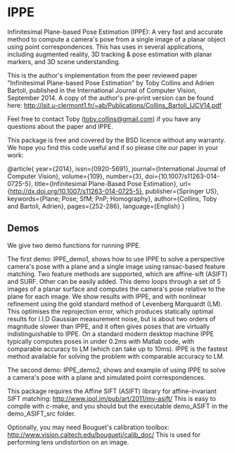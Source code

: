 # IPPE
Infinitesimal Plane-based Pose Estimation (IPPE): A very fast and accurate method to compute a camera's pose from a single image of a planar object using point correspondences. This has uses in several applications, including augmented reality, 3D tracking & pose estimation with planar markers, and 3D scene understanding.

This is the author's implementation from the peer reviewed paper "Infinitesimal Plane-based Pose Estimation" by Toby Collins and Adrien Bartoli, published in the International Journal of Computer Vision, September 2014. A copy of the author's pre-print version can be found here: http://isit.u-clermont1.fr/~ab/Publications/Collins_Bartoli_IJCV14.pdf

 Feel free to contact Toby (toby.collins@gmail.com) if you have any
 questions about the paper and IPPE.

 This package is free and covered by the BSD licence without any warranty. We hope you find this code useful and if so please cite our paper in your work:

@article{
year={2014},
issn={0920-5691},
journal={International Journal of Computer Vision},
volume={109},
number={3},
doi={10.1007/s11263-014-0725-5},
title={Infinitesimal Plane-Based Pose Estimation},
url={http://dx.doi.org/10.1007/s11263-014-0725-5},
publisher={Springer US},
keywords={Plane; Pose; SfM; PnP; Homography},
author={Collins, Toby and Bartoli, Adrien},
pages={252-286},
language={English}
}

## Demos
We give two demo functions for running IPPE.

The first demo: IPPE_demo1, shows how to use IPPE to solve a perspective camera's pose with a plane and a single image using ransac-based feature matching. Two feature methods are supported, which are affine-sift (ASIFT) and SURF. Other can be easily added. This demo loops through a set of 5 images of a planar surface and computes the camera's pose relative to the plane for each image. We show results with IPPE, and with nonlinear refinement using the gold standard method of Levenberg Marquardt (LM). This optimises the reprojection error, which produces statically optimal results for I.I.D Gaussian measurement noise, but is about two orders of magnitude slower than IPPE, and it often gives poses that are virtually indistinguishable to IPPE. On a standard modern desktop machine IPPE typically computes poses in under 0.2ms with Matlab code, with comparable accuracy to LM (which can take up to 10ms). IPPE is the fastest method available for solving the problem with comparable accuracy to LM.

The second demo: IPPE_demo2, shows and example of using IPPE to solve a camera's pose with a plane and simulated point correspondences.

This package requires the Affine SIFT (ASIFT) library for affine-invariant SIFT matching: http://www.ipol.im/pub/art/2011/my-asift/ This is easy to compile with c-make, and you should but the executable demo_ASIFT in the demo_ASIFT_src folder.

Optionally, you may need Bouguet's calibration toolbox:  http://www.vision.caltech.edu/bouguetj/calib_doc/ This is used for performing lens undistortion on an image.
